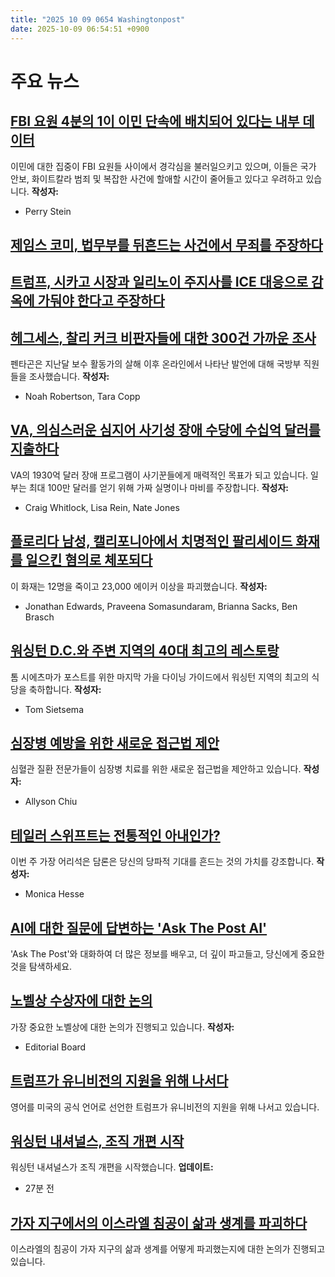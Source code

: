 ```yaml
---
title: "2025 10 09 0654 Washingtonpost"
date: 2025-10-09 06:54:51 +0900
---
```


# 주요 뉴스

## [FBI 요원 4분의 1이 이민 단속에 배치되어 있다는 내부 데이터](https://www.washingtonpost.com/national-security/2025/10/08/fbi-agents-reassigned-immigration/)
이민에 대한 집중이 FBI 요원들 사이에서 경각심을 불러일으키고 있으며, 이들은 국가 안보, 화이트칼라 범죄 및 복잡한 사건에 할애할 시간이 줄어들고 있다고 우려하고 있습니다. **작성자:**
* Perry Stein
## [제임스 코미, 법무부를 뒤흔드는 사건에서 무죄를 주장하다](https://www.washingtonpost.com/national-security/2025/10/08/comey-arraignment-trump/)

## [트럼프, 시카고 시장과 일리노이 주지사를 ICE 대응으로 감옥에 가둬야 한다고 주장하다](https://www.washingtonpost.com/politics/2025/10/08/trump-chicago-jail-johnson-pritzker/)

## [헤그세스, 찰리 커크 비판자들에 대한 300건 가까운 조사](https://www.washingtonpost.com/national-security/2025/10/08/hegseth-charlie-kirk-investigations/)
펜타곤은 지난달 보수 활동가의 살해 이후 온라인에서 나타난 발언에 대해 국방부 직원들을 조사했습니다. **작성자:**
* Noah Robertson, Tara Copp
## [VA, 의심스러운 심지어 사기성 장애 수당에 수십억 달러를 지출하다](https://www.washingtonpost.com/investigations/interactive/2025/veterans-affairs-disability-claims-fraud/)
VA의 1930억 달러 장애 프로그램이 사기꾼들에게 매력적인 목표가 되고 있습니다. 일부는 최대 100만 달러를 얻기 위해 가짜 실명이나 마비를 주장합니다. **작성자:**
* Craig Whitlock, Lisa Rein, Nate Jones
## [플로리다 남성, 캘리포니아에서 치명적인 팔리세이드 화재를 일으킨 혐의로 체포되다](https://www.washingtonpost.com/weather/2025/10/08/palisades-fire-arrest-los-angeles/)
이 화재는 12명을 죽이고 23,000 에이커 이상을 파괴했습니다. **작성자:**
* Jonathan Edwards, Praveena Somasundaram, Brianna Sacks, Ben Brasch
## [워싱턴 D.C.와 주변 지역의 40대 최고의 레스토랑](https://www.washingtonpost.com/food/interactive/2025/best-dc-restaurants/)
톰 시에츠마가 포스트를 위한 마지막 가을 다이닝 가이드에서 워싱턴 지역의 최고의 식당을 축하합니다. **작성자:**
* Tom Sietsema
## [심장병 예방을 위한 새로운 접근법 제안](https://www.washingtonpost.com/health/2025/10/07/heart-disease-plaque-prevention-atherosclerosis/)
심혈관 질환 전문가들이 심장병 치료를 위한 새로운 접근법을 제안하고 있습니다. **작성자:**
* Allyson Chiu
## [테일러 스위프트는 전통적인 아내인가?](https://www.washingtonpost.com/style/2025/10/08/taylor-swift-tradwife/)
이번 주 가장 어리석은 담론은 당신의 당파적 기대를 흔드는 것의 가치를 강조합니다. **작성자:**
* Monica Hesse
## [AI에 대한 질문에 답변하는 'Ask The Post AI'](https://www.washingtonpost.com/ask-the-post-ai/)
'Ask The Post'와 대화하여 더 많은 정보를 배우고, 더 깊이 파고들고, 당신에게 중요한 것을 탐색하세요.
## [노벨상 수상자에 대한 논의](https://www.washingtonpost.com/opinions/2025/10/08/nobel-prize-science-physics-chemistry-medicine/)
가장 중요한 노벨상에 대한 논의가 진행되고 있습니다. **작성자:**
* Editorial Board
## [트럼프가 유니비전의 지원을 위해 나서다](https://www.washingtonpost.com/politics/2025/10/08/trump-univision-youtube/)
영어를 미국의 공식 언어로 선언한 트럼프가 유니비전의 지원을 위해 나서고 있습니다.
## [워싱턴 내셔널스, 조직 개편 시작](https://www.washingtonpost.com/sports/2025/10/08/nationals-front-office-changes/)
워싱턴 내셔널스가 조직 개편을 시작했습니다. **업데이트:**
* 27분 전
## [가자 지구에서의 이스라엘 침공이 삶과 생계를 파괴하다](https://www.washingtonpost.com/world/2025/10/08/gaza-hamas-war-anniversary-two-years/)
이스라엘의 침공이 가자 지구의 삶과 생계를 어떻게 파괴했는지에 대한 논의가 진행되고 있습니다.